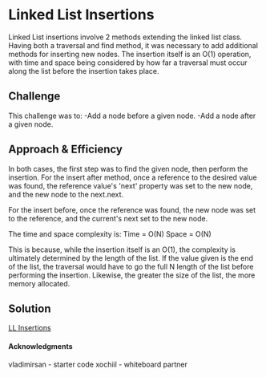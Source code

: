 # Linked List Insertions
Linked List insertions involve 2 methods extending the linked list class. Having both a traversal and find method, it was necessary to add additional methods for inserting new nodes. The insertion itself is an O(1) operation, with time and space being considered by how far a traversal must occur along the list before the insertion takes place.

## Challenge
This challenge was to:
-Add a node before a given node.
-Add a node after a given node.

## Approach & Efficiency
In both cases, the first step was to find the given node, then perform the insertion. For the insert after method, once a reference to the desired value was found, the reference value's 'next' property was set to the new node, and the new node to the next.next. 

For the insert before, once the reference was found, the new node was set to the reference, and the current's next set to the new node. 

The time and space complexity is:
Time = O(N)
Space = O(N)

This is because, while the insertion itself is an O(1), the complexity is ultimately determined by the length of the list. If the value given is the end of the list, the traversal would have to go the full N length of the list before performing the insertion. Likewise, the greater the size of the list, the more memory allocated.


## Solution
[LL Insertions](../assets/LLInsert.jpg)

#### Acknowledgments
vladimirsan - starter code
xochiil - whiteboard partner